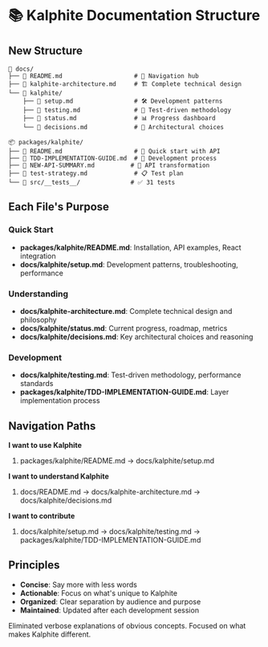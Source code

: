 # 📚 Kalphite Documentation Structure

## New Structure

```
📁 docs/
├── 📄 README.md                    # 🧭 Navigation hub
├── 📄 kalphite-architecture.md     # 🏗️ Complete technical design
└── 📁 kalphite/
    ├── 📄 setup.md                 # 🛠️ Development patterns
    ├── 📄 testing.md               # 🧪 Test-driven methodology
    ├── 📄 status.md                # 📊 Progress dashboard
    └── 📄 decisions.md             # 🧠 Architectural choices

📦 packages/kalphite/
├── 📄 README.md                    # 🚀 Quick start with API
├── 📄 TDD-IMPLEMENTATION-GUIDE.md  # 🔧 Development process
├── 📄 NEW-API-SUMMARY.md          # 🎨 API transformation
├── 📄 test-strategy.md             # 📋 Test plan
└── 🧪 src/__tests__/              # ✅ 31 tests
```

## Each File's Purpose

### Quick Start

- **packages/kalphite/README.md**: Installation, API examples, React integration
- **docs/kalphite/setup.md**: Development patterns, troubleshooting, performance

### Understanding

- **docs/kalphite-architecture.md**: Complete technical design and philosophy
- **docs/kalphite/status.md**: Current progress, roadmap, metrics
- **docs/kalphite/decisions.md**: Key architectural choices and reasoning

### Development

- **docs/kalphite/testing.md**: Test-driven methodology, performance standards
- **packages/kalphite/TDD-IMPLEMENTATION-GUIDE.md**: Layer implementation process

## Navigation Paths

**I want to use Kalphite**

1. packages/kalphite/README.md → docs/kalphite/setup.md

**I want to understand Kalphite**

1. docs/README.md → docs/kalphite-architecture.md → docs/kalphite/decisions.md

**I want to contribute**

1. docs/kalphite/setup.md → docs/kalphite/testing.md → packages/kalphite/TDD-IMPLEMENTATION-GUIDE.md

## Principles

- **Concise**: Say more with less words
- **Actionable**: Focus on what's unique to Kalphite
- **Organized**: Clear separation by audience and purpose
- **Maintained**: Updated after each development session

Eliminated verbose explanations of obvious concepts. Focused on what makes Kalphite different.
